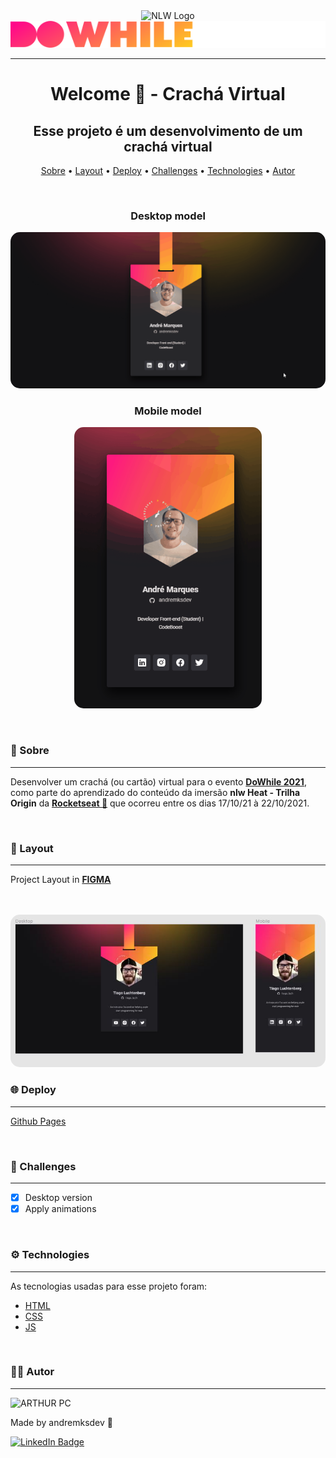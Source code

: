 <div align="center">
<img src="https://i.imgur.com/ubCCETD.png" alt="NLW Logo"><br>
<img src="./images/logo-do-while.svg">
</div>
<hr>

<div>

<h1 align="center">Welcome 👋 - Crachá Virtual</h1>

</div>

<div align="center">
<h2>Esse projeto é um desenvolvimento de um crachá virtual</h2>
</div>

<p align="center">
 <a href="#sobre">Sobre</a> •
 <a href="#layout">Layout</a> •
 <a href="#deploy">Deploy</a> •
 <a href="#challenges">Challenges</a> •
 <a href="#technologies">Technologies</a> •
 <a href="#autor">Autor</a>
</p>

<br>
<h3 align="center"><strong>Desktop model</strong></h3>
<p align="center">
  <img 
    src="./readme-assets/readme-desk.gif"
    width="700px" 
    style="display: inline; border-radius: 15px; border: "
  />
  <h3 align="center"><strong>Mobile model</strong></h3>
</p>

<p align="center">
  <img 
    src="./readme-assets/readme-mobile.gif"
    width="300px" height="450"
    style="display: inline; border-radius: 15px; border: "
  />
</p>
<br>

<h3 id="sobre"><strong>📝 Sobre</strong></h3>

<hr>
<p>Desenvolver um crachá (ou cartão) virtual para o evento <a href="https://dowhile.io/inscricao"><strong>DoWhile 2021</strong></a>, como parte do aprendizado do conteúdo da imersão <strong>nlw Heat - Trilha Origin</strong> da <a href="https://www.rocketseat.com.br/"><strong>Rocketseat 🚀</strong></a> que ocorreu entre os dias 17/10/21 à 22/10/2021.</p>

<br>

<h3 id="layout"><strong>📐 Layout</strong></h3>

<hr>
Project Layout in <a href="https://www.figma.com/file/9Z2vxc8VTRuZpYjFalCMAl/Badge-Do-While2021-(Copy)?node-id=0%3A1"><strong>FIGMA</strong></a>
<br>
<br>
<br>
<p align="center">
  <img 
    src="./readme-assets/layout-figma.JPG"
    width="700px" 
    style="display: inline; border-radius: 15px; border: "
  />

<h3 id="deploy"><strong>🌐 Deploy</strong></h3>

<hr>

[Github Pages](https://andremksdev.github.io/nlwHeat-cracha-doWhile2021/)

<br>

<h3 id="challenges"><strong>🎯 Challenges</strong></h3>

<hr>

- [x] Desktop version
- [x] Apply animations

<br>

<h3 id="technologies"><strong>⚙️ Technologies</strong></h3>

<hr>
As tecnologias usadas para esse projeto foram:

- [HTML](https://developer.mozilla.org/en-US/docs/Web/HTML)
- [CSS](https://developer.mozilla.org/en-US/docs/Web/CSS)
- [JS](https://developer.mozilla.org/en-US/docs/Web/JavaScript)

<br>

<h3 id="autor"><strong>👨‍💻 Autor</strong></h3>

<hr>

<img alt="ARTHUR PC" title="ARTHUR PC" src="https://avatars.githubusercontent.com/u/82080573?v=4" height="100" width="100" />

Made by andremksdev 👋

[![LinkedIn Badge](https://img.shields.io/badge/-andremksdev-blue?style=flat-square&logo=Linkedin&logoColor=white&link=https://www.linkedin.com/in/andremksdev/)](target="_blank"https://www.linkedin.com/in/andremksdev/)
